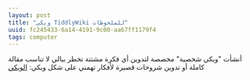 ```yaml
---
layout: post
title: "ويكي TiddlyWiki للملحوظات"
uuid: fc245433-6a14-4191-9c00-aa67ff1179f4
tags: computer
---
```


أنشأت "ويكي شخصية" مخصصة لتدوين أي فكرة مشتتة تخطر ببالي لا تناسب مقالة كاملة أو تدوين شروحات قصيرة لأفكار تهمني على شكل ويكي:
[الويكي](curious/index.html)
